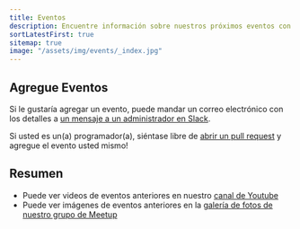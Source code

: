 ```yaml
---
title: Eventos
description: Encuentre información sobre nuestros próximos eventos con otros Latinx en tecnología.
sortLatestFirst: true
sitemap: true
image: "/assets/img/events/_index.jpg"
---
```


## Agregue Eventos

Si le gustaría agregar un evento, puede mandar un correo electrónico con los detalles a [un mensaje a un administrador en Slack](/communities/slack/).

Si usted es un(a) programador(a), siéntase libre de [abrir un pull request](https://github.com/techqueria/website/compare) y agregue el evento usted mismo!

## Resumen

- Puede ver videos de eventos anteriores en nuestro [canal de Youtube](https://www.youtube.com/channel/UCUhXR0BOgyqrS1E_Sr4PVjQ)
- Puede ver imágenes de eventos anteriores en la [galería de fotos de nuestro grupo de Meetup](https://www.meetup.com/techqueria/photos/)
